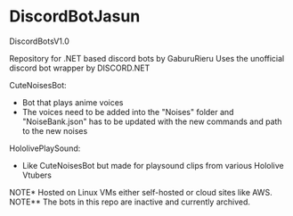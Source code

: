 # DiscordBotJasun
DiscordBotsV1.0

Repository for .NET based discord bots by GaburuRieru
Uses the unofficial discord bot wrapper by DISCORD.NET

CuteNoisesBot:
- Bot that plays anime voices
- The voices need to be added into the "Noises" folder and "NoiseBank.json" has to be updated with the new commands and path to the new noises

HololivePlaySound:
- Like CuteNoisesBot but made for playsound clips from various Hololive Vtubers

NOTE* Hosted on Linux VMs either self-hosted or cloud sites like AWS.
NOTE** The bots in this repo are inactive and currently archived.
